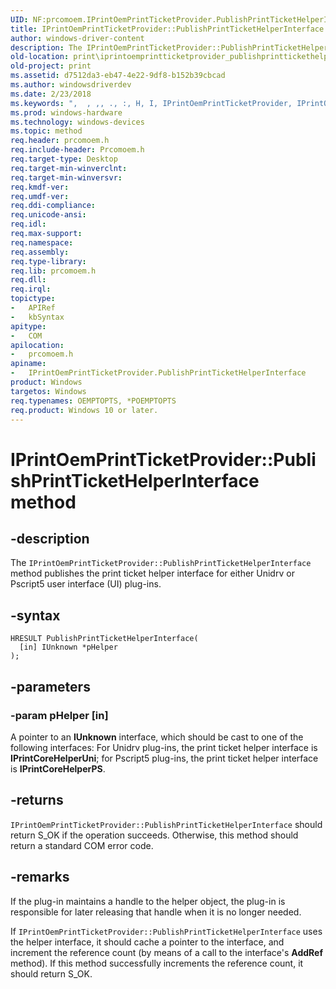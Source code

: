 ```yaml
---
UID: NF:prcomoem.IPrintOemPrintTicketProvider.PublishPrintTicketHelperInterface
title: IPrintOemPrintTicketProvider::PublishPrintTicketHelperInterface method
author: windows-driver-content
description: The IPrintOemPrintTicketProvider::PublishPrintTicketHelperInterface method publishes the print ticket helper interface for either Unidrv or Pscript5 user interface (UI) plug-ins.
old-location: print\iprintoemprintticketprovider_publishprinttickethelperinterface.htm
old-project: print
ms.assetid: d7512da3-eb47-4e22-9df8-b152b39cbcad
ms.author: windowsdriverdev
ms.date: 2/23/2018
ms.keywords: ",  , ,, ., :, H, I, IPrintOemPrintTicketProvider, IPrintOemPrintTicketProvider interface [Print Devices], PublishPrintTicketHelperInterface method, IPrintOemPrintTicketProvider::PublishPrintTicketHelperInterface, O, P, PublishPrintTicketHelperInterface, PublishPrintTicketHelperInterface method [Print Devices], PublishPrintTicketHelperInterface method [Print Devices], IPrintOemPrintTicketProvider interface, PublishPrintTicketHelperInterface,IPrintOemPrintTicketProvider.PublishPrintTicketHelperInterface, T, a, b, c, d, e, f, h, i, k, l, m, n, o, p, prcomoem/IPrintOemPrintTicketProvider::PublishPrintTicketHelperInterface, print.iprintoemprintticketprovider_publishprinttickethelperinterface, print_ticket-package_b314b169-8111-4320-89fc-a99fb6e30639.xml, r, s, t, u, v"
ms.prod: windows-hardware
ms.technology: windows-devices
ms.topic: method
req.header: prcomoem.h
req.include-header: Prcomoem.h
req.target-type: Desktop
req.target-min-winverclnt: 
req.target-min-winversvr: 
req.kmdf-ver: 
req.umdf-ver: 
req.ddi-compliance: 
req.unicode-ansi: 
req.idl: 
req.max-support: 
req.namespace: 
req.assembly: 
req.type-library: 
req.lib: prcomoem.h
req.dll: 
req.irql: 
topictype:
-	APIRef
-	kbSyntax
apitype:
-	COM
apilocation:
-	prcomoem.h
apiname:
-	IPrintOemPrintTicketProvider.PublishPrintTicketHelperInterface
product: Windows
targetos: Windows
req.typenames: OEMPTOPTS, *POEMPTOPTS
req.product: Windows 10 or later.
---
```


# IPrintOemPrintTicketProvider::PublishPrintTicketHelperInterface method


## -description


The <code>IPrintOemPrintTicketProvider::PublishPrintTicketHelperInterface</code> method publishes the print ticket helper interface for either Unidrv or Pscript5 user interface (UI) plug-ins.


## -syntax


````
HRESULT PublishPrintTicketHelperInterface(
  [in] IUnknown *pHelper
);
````


## -parameters




### -param pHelper [in]

A pointer to an <b>IUnknown</b> interface, which should be cast to one of the following interfaces: For Unidrv plug-ins, the print ticket helper interface is <b>IPrintCoreHelperUni</b>; for Pscript5 plug-ins, the print ticket helper interface is <b>IPrintCoreHelperPS</b>.


## -returns



<code>IPrintOemPrintTicketProvider::PublishPrintTicketHelperInterface</code> should return S_OK if the operation succeeds. Otherwise, this method should return a standard COM error code.




## -remarks



If the plug-in maintains a handle to the helper object, the plug-in is responsible for later releasing that handle when it is no longer needed. 

If <code>IPrintOemPrintTicketProvider::PublishPrintTicketHelperInterface</code>  uses the helper interface, it should cache a pointer to the interface, and increment the reference count (by means of a call to the interface's <b>AddRef</b> method). If this method successfully increments the reference count, it should return S_OK. 



